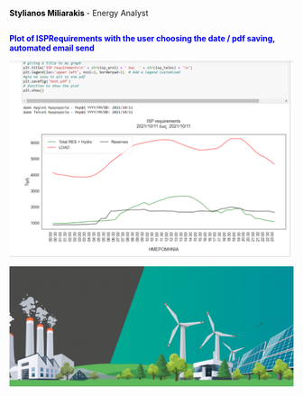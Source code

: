 **<font color="black">Stylianos Miliarakis </font>** - Energy Analyst

```markdown

```

**<font color="Blue"> Plot of ISPRequirements with the user choosing the date / pdf saving, automated email send </font>**

![ISPREQ](ISPRequirements.png)


![Renewables Image](/renewables-congress-1030x434.png)
